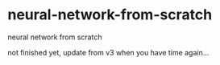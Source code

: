# neural-network-from-scratch
neural network from scratch

not finished yet, update from v3 when you have time again...
